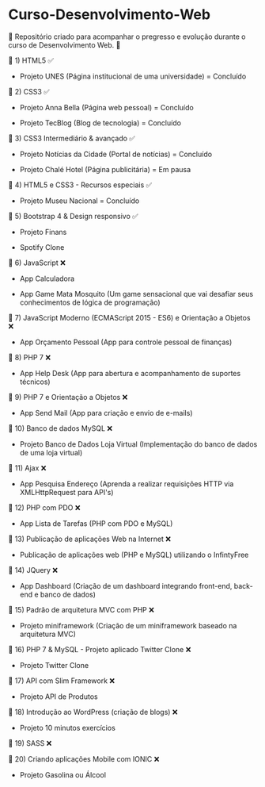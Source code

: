 # Curso-Desenvolvimento-Web

🎇 Repositório criado para acompanhar o pregresso e evolução durante o curso de Desenvolvimento Web. 🎇


 🎇 1) HTML5 ✅

- Projeto UNES (Página institucional de uma universidade) = Concluído

🎇 2) CSS3 ✅

- Projeto Anna Bella (Página web pessoal) = Concluído

- Projeto TecBlog (Blog de tecnologia) = Concluído

🎇 3) CSS3 Intermediário & avançado ✅

- Projeto Notícias da Cidade (Portal de notícias) = Concluído

- Projeto Chalé Hotel (Página publicitária) = Em pausa

🎇 4) HTML5 e CSS3 - Recursos especiais ✅

  - Projeto Museu Nacional = Concluído

🎇 5) Bootstrap 4 & Design responsivo ✅

- Projeto Finans

- Spotify Clone

🎇 6) JavaScript ❌

- App Calculadora

- App Game Mata Mosquito (Um game sensacional que vai desafiar seus conhecimentos de lógica de programação)

🎇 7) JavaScript Moderno (ECMAScript 2015 - ES6) e Orientação a Objetos ❌

- App Orçamento Pessoal (App para controle pessoal de finanças)

🎇 8) PHP 7 ❌

- App Help Desk (App para abertura e acompanhamento de suportes técnicos)

🎇 9) PHP 7 e Orientação a Objetos ❌

- App Send Mail (App para criação e envio de e-mails)

🎇 10) Banco de dados MySQL ❌

- Projeto Banco de Dados Loja Virtual (Implementação do banco de dados de uma loja virtual)

🎇 11) Ajax ❌
 
- App Pesquisa Endereço (Aprenda a realizar requisições HTTP via XMLHttpRequest para API's)

🎇 12) PHP com PDO ❌

- App Lista de Tarefas (PHP com PDO e MySQL)

🎇 13) Publicação de aplicações Web na Internet ❌

  - Publicação de aplicações web (PHP e MySQL) utilizando o InfintyFree

🎇 14) JQuery ❌

- App Dashboard (Criação de um dashboard integrando front-end, back-end e banco de dados)

🎇 15) Padrão de arquitetura MVC com PHP ❌

- Projeto miniframework (Criação de um miniframework baseado na arquitetura MVC)

🎇 16) PHP 7 & MySQL - Projeto aplicado Twitter Clone ❌

- Projeto Twitter Clone

🎇 17) API com Slim Framework ❌

- Projeto API de Produtos

🎇 18) Introdução ao WordPress (criação de blogs) ❌

- Projeto 10 minutos exercícios

🎇 19) SASS ❌

🎇 20) Criando aplicações Mobile com IONIC ❌
- Projeto Gasolina ou Álcool
